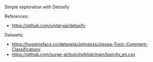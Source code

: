 Simple exploration with Detoxify 

References:
* https://github.com/unitaryai/detoxify

Datasets: 

* https://huggingface.co/datasets/Johnesss/Jigsaw-Toxic-Comment-Classification/
* https://github.com/surge-ai/toxicity/blob/main/toxicity_en.csv


